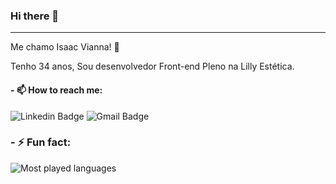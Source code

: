 ### Hi there 👋
---


Me chamo Isaac Vianna! :beginner:

 Tenho 34 anos, Sou desenvolvedor Front-end Pleno na Lilly Estética.

#### - 📫 How to reach me: 
![Linkedin Badge](https://img.shields.io/badge/-IsaacVianna-blue?style=plastic&logo=Linkedin&logoColor=white&link=https://www.linkedin.com/in/isaacvianna/) ![Gmail Badge](https://img.shields.io/badge/-isaacsvianna@gmail.com-c14438?style=plastic&logo=Gmail&logoColor=white&link=mailto:isaacsvianna@gmail.com)


### - ⚡ Fun fact:
![Most played languages](https://github-readme-stats.vercel.app/api/top-langs/?username=isaacviannadev&theme=vue)
<!--
**isaacviannadev/isaacviannadev** is a ✨ _special_ ✨ repository because its `README.md` (this file) appears on your GitHub profile.

